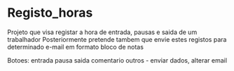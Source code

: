 # Registo_horas
Projeto que visa registar a hora de entrada, pausas e saida de um trabalhador
Posteriormente pretende tambem que envie estes registos para determinado e-mail em formato bloco de notas

Botoes:
    entrada
    pausa
    saida
    comentario
    outros - enviar dados, alterar email
    
